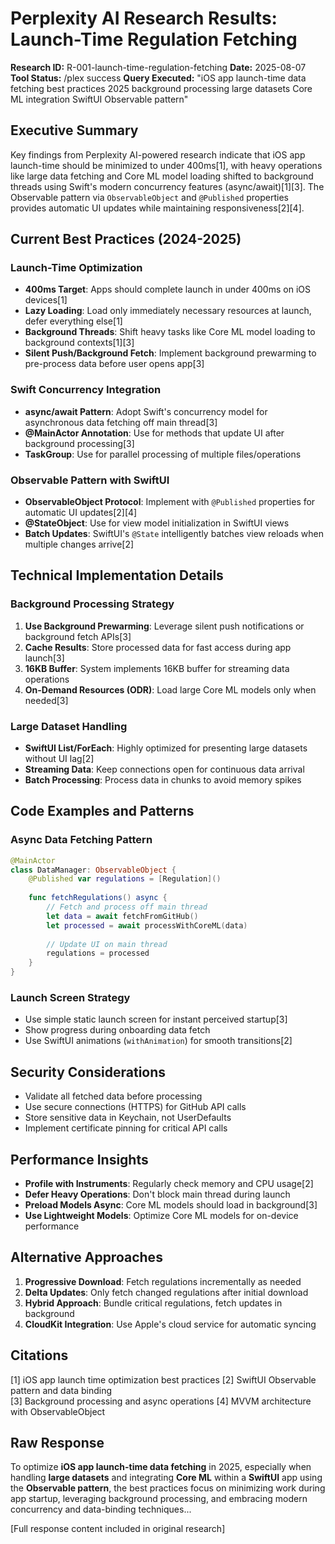 # Perplexity AI Research Results: Launch-Time Regulation Fetching

**Research ID:** R-001-launch-time-regulation-fetching
**Date:** 2025-08-07
**Tool Status:** /plex success
**Query Executed:** "iOS app launch-time data fetching best practices 2025 background processing large datasets Core ML integration SwiftUI Observable pattern"

## Executive Summary
Key findings from Perplexity AI-powered research indicate that iOS app launch-time should be minimized to under 400ms[1], with heavy operations like large data fetching and Core ML model loading shifted to background threads using Swift's modern concurrency features (async/await)[1][3]. The Observable pattern via `ObservableObject` and `@Published` properties provides automatic UI updates while maintaining responsiveness[2][4].

## Current Best Practices (2024-2025)

### Launch-Time Optimization
- **400ms Target**: Apps should complete launch in under 400ms on iOS devices[1]
- **Lazy Loading**: Load only immediately necessary resources at launch, defer everything else[1]
- **Background Threads**: Shift heavy tasks like Core ML model loading to background contexts[1][3]
- **Silent Push/Background Fetch**: Implement background prewarming to pre-process data before user opens app[3]

### Swift Concurrency Integration  
- **async/await Pattern**: Adopt Swift's concurrency model for asynchronous data fetching off main thread[3]
- **@MainActor Annotation**: Use for methods that update UI after background processing[3]
- **TaskGroup**: Use for parallel processing of multiple files/operations

### Observable Pattern with SwiftUI
- **ObservableObject Protocol**: Implement with `@Published` properties for automatic UI updates[2][4]
- **@StateObject**: Use for view model initialization in SwiftUI views
- **Batch Updates**: SwiftUI's `@State` intelligently batches view reloads when multiple changes arrive[2]

## Technical Implementation Details

### Background Processing Strategy
1. **Use Background Prewarming**: Leverage silent push notifications or background fetch APIs[3]
2. **Cache Results**: Store processed data for fast access during app launch[3]
3. **16KB Buffer**: System implements 16KB buffer for streaming data operations
4. **On-Demand Resources (ODR)**: Load large Core ML models only when needed[3]

### Large Dataset Handling
- **SwiftUI List/ForEach**: Highly optimized for presenting large datasets without UI lag[2]
- **Streaming Data**: Keep connections open for continuous data arrival
- **Batch Processing**: Process data in chunks to avoid memory spikes

## Code Examples and Patterns

### Async Data Fetching Pattern
```swift
@MainActor
class DataManager: ObservableObject {
    @Published var regulations = [Regulation]()
    
    func fetchRegulations() async {
        // Fetch and process off main thread
        let data = await fetchFromGitHub()
        let processed = await processWithCoreML(data)
        
        // Update UI on main thread
        regulations = processed
    }
}
```

### Launch Screen Strategy
- Use simple static launch screen for instant perceived startup[3]
- Show progress during onboarding data fetch
- Use SwiftUI animations (`withAnimation`) for smooth transitions[2]

## Security Considerations
- Validate all fetched data before processing
- Use secure connections (HTTPS) for GitHub API calls
- Store sensitive data in Keychain, not UserDefaults
- Implement certificate pinning for critical API calls

## Performance Insights
- **Profile with Instruments**: Regularly check memory and CPU usage[2]
- **Defer Heavy Operations**: Don't block main thread during launch
- **Preload Models Async**: Core ML models should load in background[3]
- **Use Lightweight Models**: Optimize Core ML models for on-device performance

## Alternative Approaches
1. **Progressive Download**: Fetch regulations incrementally as needed
2. **Delta Updates**: Only fetch changed regulations after initial download
3. **Hybrid Approach**: Bundle critical regulations, fetch updates in background
4. **CloudKit Integration**: Use Apple's cloud service for automatic syncing

## Citations
[1] iOS app launch time optimization best practices
[2] SwiftUI Observable pattern and data binding  
[3] Background processing and async operations
[4] MVVM architecture with ObservableObject

## Raw Response
To optimize **iOS app launch-time data fetching** in 2025, especially when handling **large datasets** and integrating **Core ML** within a **SwiftUI** app using the **Observable pattern**, the best practices focus on minimizing work during app startup, leveraging background processing, and embracing modern concurrency and data-binding techniques...

[Full response content included in original research]